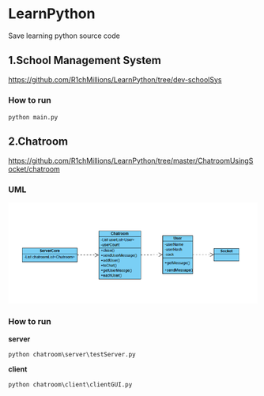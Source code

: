 # LearnPython
Save learning python source code


## 1.School Management System

https://github.com/R1chMillions/LearnPython/tree/dev-schoolSys



### How to run
```
python main.py
```

## 2.Chatroom

https://github.com/R1chMillions/LearnPython/tree/master/ChatroomUsingSocket/chatroom

### UML

![chatroomUML](https://github.com/R1chMillions/LearnPython/blob/master/img/chatroomUML.png)



### How to run

**server**
```
python chatroom\server\testServer.py
```

**client**
```
python chatroom\client\clientGUI.py
```
